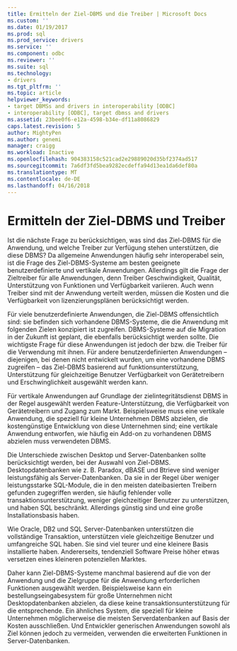 ```yaml
---
title: Ermitteln der Ziel-DBMS und die Treiber | Microsoft Docs
ms.custom: ''
ms.date: 01/19/2017
ms.prod: sql
ms.prod_service: drivers
ms.service: ''
ms.component: odbc
ms.reviewer: ''
ms.suite: sql
ms.technology:
- drivers
ms.tgt_pltfrm: ''
ms.topic: article
helpviewer_keywords:
- target DBMSs and drivers in interoperability [ODBC]
- interoperability [ODBC], target dbmss and drivers
ms.assetid: 23bee0f6-e12a-4598-b34e-df11a8086829
caps.latest.revision: 5
author: MightyPen
ms.author: genemi
manager: craigg
ms.workload: Inactive
ms.openlocfilehash: 904383158c521cad2e29889020d35bf2374ad517
ms.sourcegitcommit: 7a6df3fd5bea9282ecdeffa94d13ea1da6def80a
ms.translationtype: MT
ms.contentlocale: de-DE
ms.lasthandoff: 04/16/2018
---
```

# <a name="determining-the-target-dbmss-and-drivers"></a>Ermitteln der Ziel-DBMS und Treiber
Ist die nächste Frage zu berücksichtigen, was sind das Ziel-DBMS für die Anwendung, und welche Treiber zur Verfügung stehen unterstützen, die diese DBMS? Da allgemeine Anwendungen häufig sehr interoperabel sein, ist die Frage des Ziel-DBMS-Systeme am besten geeignete benutzerdefinierte und vertikale Anwendungen. Allerdings gilt die Frage der Zieltreiber für alle Anwendungen, denn Treiber Geschwindigkeit, Qualität, Unterstützung von Funktionen und Verfügbarkeit variieren. Auch wenn Treiber sind mit der Anwendung verteilt werden, müssen die Kosten und die Verfügbarkeit von lizenzierungsplänen berücksichtigt werden.  
  
 Für viele benutzerdefinierte Anwendungen, die Ziel-DBMS offensichtlich sind: sie befinden sich vorhandene DBMS-Systeme, die die Anwendung mit folgenden Zielen konzipiert ist zugreifen. DBMS-Systeme auf die Migration in der Zukunft ist geplant, die ebenfalls berücksichtigt werden sollte. Die wichtigste Frage für diese Anwendungen ist jedoch der bzw. die Treiber für die Verwendung mit ihnen. Für andere benutzerdefinierten Anwendungen – diejenigen, bei denen nicht entwickelt wurden, um eine vorhandene DBMS zugreifen – das Ziel-DBMS basierend auf funktionsunterstützung, Unterstützung für gleichzeitige Benutzer Verfügbarkeit von Gerätetreibern und Erschwinglichkeit ausgewählt werden kann.  
  
 Für vertikale Anwendungen auf Grundlage der zielintegritätsdienst DBMS in der Regel ausgewählt werden Feature-Unterstützung, die Verfügbarkeit von Gerätetreibern und Zugang zum Markt. Beispielsweise muss eine vertikale Anwendung, die speziell für kleine Unternehmen DBMS abzielen, die kostengünstige Entwicklung von diese Unternehmen sind; eine vertikale Anwendung entworfen, wie häufig ein Add-on zu vorhandenen DBMS abzielen muss verwendeten DBMS.  
  
 Die Unterschiede zwischen Desktop und Server-Datenbanken sollte berücksichtigt werden, bei der Auswahl von Ziel-DBMS. Desktopdatenbanken wie z. B. Paradox, dBASE und Btrieve sind weniger leistungsfähig als Server-Datenbanken. Da sie in der Regel über weniger leistungsstarke SQL-Module, die in den meisten dateibasierten Treibern gefunden zugegriffen werden, sie häufig fehlender volle transaktionsunterstützung, weniger gleichzeitiger Benutzer zu unterstützen, und haben SQL beschränkt. Allerdings günstig sind und eine große Installationsbasis haben.  
  
 Wie Oracle, DB2 und SQL Server-Datenbanken unterstützen die vollständige Transaktion, unterstützen viele gleichzeitige Benutzer und umfangreiche SQL haben. Sie sind viel teurer und eine kleinere Basis installierte haben. Andererseits, tendenziell Software Preise höher etwas versetzen eines kleineren potenziellen Marktes.  
  
 Daher kann Ziel-DBMS-Systeme manchmal basierend auf die von der Anwendung und die Zielgruppe für die Anwendung erforderlichen Funktionen ausgewählt werden. Beispielsweise kann ein bestellungseingabesystem für große Unternehmen nicht Desktopdatenbanken abzielen, da diese keine transaktionsunterstützung für die entsprechende. Ein ähnliches System, die speziell für kleine Unternehmen möglicherweise die meisten Serverdatenbanken auf Basis der Kosten ausschließen. Und Entwickler generischen Anwendungen sowohl als Ziel können jedoch zu vermeiden, verwenden die erweiterten Funktionen in Server-Datenbanken.
